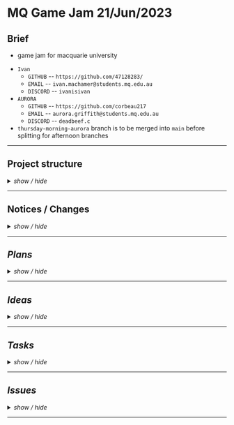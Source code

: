 <!-- ===================================================================================== -->
<!-- ===================================================================================== -->
<!--                                                                                       -->
<!--        Project:    gameJam_21_06_23                                                   -->
<!--           Team:    Panic                                                              -->
<!--      Game name:    ...                                                                -->
<!--         Branch:    Main                                                               -->
<!--        Created:    2023-06-21                                                         -->
<!--    Last update:    2023-06-22                                                         -->
<!--         Author:    47128283                                                           -->
<!--                                                                                       -->
<!--        Repo URL:                                                                      -->
<!--         https://github.com/47128283/gameJam_21_06_23/                                 -->
<!--                                                                                       -->
<!-- ===================================================================================== -->
<!-- ===================================================================================== -->

<h1> MQ Game Jam 21/Jun/2023 </h1>

<h2> Brief </h2>

* game jam for macquarie university

<ul>
    <li><code>Ivan</code>
        <ul>
            <li><code>GITHUB</code> -- <code>https://github.com/47128283/</code></li>
            <li><code>EMAIL</code> -- <code>ivan.machamer@students.mq.edu.au</code></li>
            <li><code>DISCORD</code> -- <code>ivanisivan</code></li>
        </ul>
    </li>
    <li><code>AURORA</code>
        <ul>
            <li><code>GITHUB</code> -- <code>https://github.com/corbeau217</code></li>
            <li><code>EMAIL</code> -- <code>aurora.griffith@students.mq.edu.au</code></li>
            <li><code>DISCORD</code> -- <code>deadbeef.c</code></li>
        </ul>
    </li>
    <li><code>thursday-morning-aurora</code> branch is to be merged into <code>main</code> before splitting for afternoon branches</li>
</ul>

<!-- ===================================================================================== -->
<hr /><!-- =============================================================================== -->
<!-- ===================================================================================== -->

<h2>Project structure</h2>
<details>
  <summary><i>show / hide</i></summary>
  <ul>
    <li><b>File structure</b> <code>(</code><i>./game/src/*</i><code>)</code>
      <details>
        <summary><i>show / hide</i></summary>
        <ul>
          <li><code>CellIterator.java</code>
            <ul>
              <li><code>class CellIterator&lt;T&gt; implements Iterator&lt;T&gt;</code></li>
              <li><i></i></li>
            </ul>
          </li>
          <li><code>CorbLib.java</code>
            <ul>
              <li><i>Aurora's <code>Lib</code> file</i></li>
            </ul>
          </li>
          <li><code>Lib.java</code>
            <ul>
              <li><i>globally accessible variables and functions</i></li>
            </ul>
          </li>
          <li><code>Main.java</code>
            <ul>
              <li><i>main landing point and java runtime application/process instance creation</i></li>
            </ul>
          </li>
          <li><code>MapCell.java</code>
            <ul>
              <li><i>the base class for a cell in the map's grid</i></li>
            </ul>
          </li>
          <li><code>MapGrid.java</code>
            <ul>
              <li><i>the grid of rooms</i></li>
            </ul>
          </li>
          <li><code>PixelBox.java</code>
            <ul>
              <li><i>class for drawing pixel boxes</i></li>
            </ul>
          </li>
          <li><code>Player.java</code>
            <ul>
              <li><i>player handling</i></li>
            </ul>
          </li>
          <li><code>RoomGrid.java</code>
            <ul>
              <li><i>room's tile grid</i></li>
            </ul>
          </li>
          <li><code>RoomTile.java</code>
            <ul>
              <li><i>a specific tile in the room</i></li>
            </ul>
          </li>
          <li><code>RoomType.java</code>
            <ul>
              <li><i>tile type field</i></li>
            </ul>
          </li>
          <li><code>Seedable.java</code>
            <ul>
              <li><i>random number generation</i></li>
            </ul>
          </li>
          <li><code>Stage.java</code>
            <ul>
              <li><i>stage controller for game instance</i></li>
            </ul>
          </li>
          <li><code>TileType.java</code>
            <ul>
              <li><i>tile type object handling</i></li>
            </ul>
          </li>
        </ul>
      </details>
    </li>
    <li><b>Heirachy</b> (As at <code>[22/06/23][01:00pm]</code>)
      <details>
        <summary><i>show / hide</i></summary>
        <details>
          <summary><code>Main</code></summary>
          <ul><li><details>
            <summary><code>Main.App</code></summary>
            <ul><li><details>
              <summary><code>Stage</code></summary>
              <ul><li><details>
                <summary><code>MapGrid</code></summary>
                <ul><li><details>
                  <summary><code>MapCell[][]</code></summary>
                  <!-- item in 2d array of MapCell -->
                  <ul>
                    <li><i>reference: <code>MapCell</code></i>
                      <ul><li><details>
                        <summary><i>vars</i></summary>
                        <ul>
                          <li><code>Point parentSpaceOrigin</code>
                            <ul><li><i>insert-comments</i></li></ul>
                          </li>
                        </ul>
                      </details></li></ul>
                    </li>
                    <li><i>instance: <code>RoomGrid</code></i>
                      <ul>
                        <li><i>extends <code>MapCell</code> implements <code>Iterable&lt;RoomTile&gt;</code></i></li>
                        <li><details>
                          <summary><code>RoomTile[][]</code></summary>
                          <!-- item in 2d array of RoomTile -->
                          <ul><li>
                            <details>
                              <summary><i>vars</i></summary>
                              <ul>
                                <li><code>char hiddenType</code>
                                  <ul><li><i>the initial type</i></li></ul>
                                </li>
                                <li><code>char drawnType</code>
                                  <ul><li><i>the current type</i></li></ul>
                                </li>
                              </ul>
                            </details></li>
                          </li></ul>
                          <!-- end of item in 2d array of RoomTile -->
                        </details></li>
                      </ul>
                    </li>
                  </ul>
                  <!-- end of item in 2d array of RoomTile -->
                </details></li></ul>
              </details></li></ul>
            </details></li></ul>
          </details></li></ul>
        </details>
      </details>
    </li>
    <li><code></code></li>
    <li><code></code></li>
    <li><code></code></li>
  </ul>
</details>

<!-- ===================================================================================== -->
<hr /><!-- =============================================================================== -->
<!-- ===================================================================================== -->

<h2>Notices / Changes</h2>
<!-- notices / changes dropdown -->
<details>
    <summary><i>show / hide</i></summary>
    <ul>
        <li><code>[21/06/23]</code> ---> <i>init commit</i>
            <details>
                <summary><i>show / hide</i></summary>
                <ul>
                    <li><code> ===== ===== ===== ===== ===== </code></li>
                    <li><code>[02:04pm]</code> ---> <i>setup repository and the <code>readme.md</code> file</i></li>
                    <li><code>[03:05pm]</code> ---> <i>restructure of project and fleshing out the classes</i></li>
                    <li><code> ----- ----- ----- ----- ----- </code></li>
                    <li><code>[03:26pm]</code> ---> <i><code>RoomGrid</code>, <code>MapGrid</code>, <code>MapCell</code>, <code>Stage</code> updates</i></li>
                    <li><code> ----- ----- ----- ----- ----- </code></li>
                    <li><code>[04:36pm]</code> ---> <i>did the presentation</i></li>
                    <li><code>[05:05pm]</code> ---> <i>added in details to readme, added <code>Seedable</code>, began <code>RoomGrid</code></i></li>
                    <li><code> ===== ===== ===== ===== ===== </code></li>
                </ul>
            </details>
        </li>
        <li><code>[21/06/23]</code> ---> <i><code>Aurora</code>'s/<code>Corb</code>'s branch</i>
            <details>
                <summary><i>show / hide</i></summary>
                <ul>
                    <li><code> ===== ===== ===== ===== ===== </code></li>
                    <li><code>[05:18pm]</code> ---> <i>fixed date issue in readme and split for development</i></li>
                    <li><code> ----- ----- ----- ----- ----- </code></li>
                    <li><code>[05:55pm]</code> ---> <i>added team name to readme.md</i></li>
                    <li><code>[05:55pm]</code> ---> <i>moved change log to new stub</i></li>
                    <li><code>[05:55pm]</code> ---> <i>added in tasks section</i></li>
                    <li><code>[06:25pm]</code> ---> <i>cleaned up <code>Seedable</code> and fleshed out implementation</i></li>
                    <li><code> ----- ----- ----- ----- ----- </code></li>
                    <li><code>[07:52pm]</code> ---> <i>added in <code>PixelBox</code> implementatiion</i></li>
                    <li><code> ----- ----- ----- ----- ----- </code></li>
                    <li><code>[10:54pm]</code> ---> <i>remade the <code>CellIterable&lt;T&gt;</code> class based on the one provided during OOPP unit with generics and null/empty protection</i></li>
                    <li><code>[11:03pm]</code> ---> <i>confirmed splitting of <code>Lib.java</code> development to <code>CorbLib.java</code> and <code>IvanLib.java</code></i></li>
                    <li><code>[11:03pm]</code> ---> <i>removed repeated code in <code>MapGrid</code></i></li>
                    <li><code>[11:03pm]</code> ---> <i>commented out junk in <code>Lib.java</code></i></li>
                    <li><code>[11:03pm]</code> ---> <i>created the <code>CorbLib.java</code> file</i></li>
                    <li><code> ===== ===== ===== ===== ===== </code></li>
                </ul>
            </details>
        </li>
        <li><code>[21/06/23]</code> ---> <i>Wed Night Ivan</i>
            <details>
                <summary><i>show / hide</i></summary>
                <ul>
                    <li><code> ===== ===== ===== ===== ===== </code></li>
                    <li><code>[05:18pm]</code> ---> <i>Created Branch</i></li>
                    <li><code>[00:00pm]</code> ---> <i>worked on room tile and room grid</i></li>
                    <li><code> ===== ===== ===== ===== ===== </code></li>
                </ul>
            </details>
        </li>
        <li><code>[22/06/23]</code> ---> <i><code>Aurora</code>'s/<code>Corb</code>'s branch</i>
            <details>
                <summary><i>show / hide</i></summary>
                <ul>
                    <li><code> ===== ===== ===== ===== ===== </code></li>
                    <li><code>[12:53am]</code> ---> <i>restructure <code>MapGrid</code> to use the <code>Iterator</code> functionality</i></li>
                    <li><code>[12:53am]</code> ---> <i>restructure <code>MapGrid</code> to handle painting</i></li>
                    <li><code>[12:53am]</code> ---> <i>added in untracted randomisation to <code>CorbLib.java</code> (for use in cases where seeds arent provided)</i></li>
                    <li><code>[12:53am]</code> ---> <i>added in setting up the courier font with try/catch handling</i></li>
                    <li><code>[12:53am]</code> ---> <i>filled out <code>Main</code> including nested <code>App</code> object which contains the <code>Stage</code> instance</i></li>
                    <li><code>[12:53am]</code> ---> <i>made the path of <code>Main</code>--&gt;<code>App</code>--&gt;<code>Stage</code>--&gt;<code>MapGrid</code> call/object structure</i></li>
                    <li><code>[12:53am]</code> ---> <i>added in some formatting and cleaned up <code>README.md</code> with ideas/tasks/plans</i></li>
                    <li><code> ===== ===== ===== ===== ===== </code></li>
                </ul>
            </details>
        </li>
        <li><code>[22/06/23]</code> ---> <i><code>thursday-morning-aurora</code> branch</i>
            <details>
                <summary><i>show / hide</i></summary>
                <ul>
                    <li><code> ===== ===== ===== ===== ===== </code></li>
                    <li><code>[10:00am]</code> ---> <i>finished merging <code>wed-night-...</code> branches into main</i></li>
                    <li><code>[10:00am]</code> ---> <i>creating branch and updating readme to reflect</i></li>
                    <li><code>[10:01am]</code> ---> <i>began work on trawling through code for any issues before beginning further tasks</i></li>
                    <li><code> ----- ----- ----- ----- ----- </code></li>
                    <li><code>[10:13am]</code> ---> <i>cleaned up some implementation conflicts in <code>RoomGrid.java</code></i></li>
                    <li><code> ----- ----- ----- ----- ----- </code></li>
                    <li><code>[11:40am]</code> ---> <i>refactored <code>MapGrid</code>, <code>MapCell</code>, <code>RoomGrid</code>, <code>RoomTile</code>:</i>
                      <ul>
                        <li><i>to have correct constructor usage</i></li>
                        <li><i>to use <code>mousePos</code> paint function parameter</i></li>
                        <li><i>to have the type be stored in the structure</i></li>
                        <li><i>to then correctly use iterable and placeholders</i></li>
                        <li><i>cleaned up <code>toString()</code> functions</i></li>
                      </ul>
                    </li>
                    <li><code>[11:40am]</code> ---> <i>fixed up <code>settings.json</code> location and cleaned ammended indentation</i></li>
                    <li><code>[11:40am]</code> ---> <i>commiting changes before working on tidying up indentation</i></li>
                    <li><code> ----- ----- ----- ----- ----- </code></li>
                    <li><code>[12:17pm]</code> ---> <i>pause on indentation fixing and had quick break, working on cleaning up drawing code now</i></li>
                    <li><code> ----- ----- ----- ----- ----- </code></li>
                    <li><code>[12:23pm]</code> ---> <i>fixed url mistake in the day2.md</i></li>
                    <li><code> ----- ----- ----- ----- ----- </code></li>
                    <li><code>[12:48pm]</code> ---> <i>added in <code>MouseListener</code> interface usage in <code>Main.App</code></i></li>
                    <li><code>[12:48pm]</code> ---> <i>added in handoff of <code>MouseEvent</code> to the  <code>Stage</code> instance inside a <code>Main.App</code> instance</i></li>
                    <li><code> ----- ----- ----- ----- ----- </code></li>
                    <li><code>[12:48pm]</code> ---> <i>woops all documentation/refactoring</i></li>
                    <li><code>[12:48pm]</code> ---> <i>adding in comments to all the files to break apart and organise sections</i></li>
                    <li><code>[01:38pm]</code> ---> <i>literally burnt time on the heirachy thing in readme.md</i></li>
                    <li><code>[01:38pm]</code> ---> <i>removed unused <code>game/src/App.java</code></i></li>
                    <li><code> ----- ----- ----- ----- ----- </code></li>
                    <li><code>[01:41pm]</code> ---> <i>branched for <code>TileType</code> redesign into just characters</i></li>
                    <li><code>[01:41pm]</code> ---> <i>cryiing internally bc i wasted so much time on refactoring</i></li>
                    <li><code> ----- ----- ----- ----- ----- </code></li>
                    <li><code>[02:41pm]</code> ---> <i>changed to using functions for drawing pixel boxes so completely depreciated the <code>PixelBox</code> object</i></li>
                    <li><code>[02:41pm]</code> ---> <i>working on the making the replace for room tile object declarations</li>
                    <li><code> ----- ----- ----- ----- ----- </code></li>
                    <li><code>[03:01pm]</code> ---> <i>woops submission happened</li>
                    <li><code>[03:01pm]</code> ---> <i>replaced the tile object declarations</li>
                    <li><code>[03:21pm]</code> ---> <i>we made pain irl</li>
                    <li><code>[03:21pm]</code> ---> <i>fiiinished adding in the types sorta?</li>
                    <li><code>[03:21pm]</code> ---> <i>started the room strings section</li>
                    <li><code> ----- ----- ----- ----- ----- </code></li>
                    <li><code>[06:52pm]</code> ---> <i>ported all <code>CorbLib</code> into <code>Lib</code></li>
                    <li><code> ===== ===== ===== ===== ===== </code></li>
                </ul>
            </details>
        </li>
        <li><code>[22/06/23]</code> ---> <i></i>
            <details>
                <summary><i>show / hide</i></summary>
                <ul>
                    <li><code> ===== ===== ===== ===== ===== </code></li>
                    <li><code>[00:00pm]</code> ---> <i></i></li>
                    <li><code>[00:00pm]</code> ---> <i></i></li>
                    <li><code> ----- ----- ----- ----- ----- </code></li>
                    <li><code>[00:00pm]</code> ---> <i></i></li>
                    <li><code>[00:00pm]</code> ---> <i></i></li>
                    <li><code> ===== ===== ===== ===== ===== </code></li>
                </ul>
            </details>
        </li>
        <li><code>[21/06/23]</code> ---> <i></i>
        <li></li>
        <li></li>
    </ul>
</details>

<!-- ===================================================================================== -->
<hr /><!-- =============================================================================== -->
<!-- ===================================================================================== -->

<h2>Plans</h2>
<!-- Plans dropdown -->
<details>
    <summary><i>show / hide</i></summary>
    <ul>
        <li><i>make working prototype with the object structure and basic details</i></li>
        <li><i>add in stats display</i></li>
        <li><i>add in input</i> (mouse input structure added)</li>
        <li><i></i></li>
        <li><i></i></li>
        <li></li>
        <li></li>
    </ul>
</details>

<!-- ===================================================================================== -->
<hr /><!-- =============================================================================== -->
<!-- ===================================================================================== -->

<h2>Ideas</h2>
<!-- Ideas dropdown -->
<details>
    <summary><i>show / hide</i></summary>
    <ul>
        <li><code> ===== ===== ===== ===== ===== </code></li>
        <li><code>[22/06/23]</code> ---> <i>Aurora's feature creeping</i>
            <details>
                <summary><i>show / hide</i></summary>
                <ul>
                    <li><code> ===== ===== ===== ===== ===== </code></li>
                    <li><code>[01:00am]</code> ---> <i>file handling for game data files (perhaps json files or just csv/txt?)</i></li>
                    <li><code>[01:00am]</code> ---> <i>setting for the game, using a settings file</i></li>
                    <li><code>[01:00am]</code> ---> <i>some way of checking the users display resolution to determine a default resolution</i></li>
                    <li><code> ----- ----- ----- ----- ----- </code></li>
                    <li><code>[01:00am]</code> ---> <i>having it use image files without anti-aliasing instead of using rectangle shapes?</i></li>
                    <li><code>[01:00am]</code> ---> <i>right click menu?</i></li>
                    <li><code>[01:00am]</code> ---> <i>press a key to show the cost of things</i></li>
                    <li><code>[01:00am]</code> ---> <i>items list that the character has</i></li>
                    <li><code>[01:00am]</code> ---> <i>shop rooms?</i></li>
                    <li><code>[01:00am]</code> ---> <i>npc?</i></li>
                    <li><code>[01:00am]</code> ---> <i>perlin noise generation of somethiing idk?</i></li>
                    <li><code> ----- ----- ----- ----- ----- </code></li>
                    <li><code>[00:00pm]</code> ---> <i></i></li>
                    <li><code>[00:00pm]</code> ---> <i></i></li>
                    <li><code> ===== ===== ===== ===== ===== </code></li>
                </ul>
            </details>
        </li>
        <li><code> ----- ----- ----- ----- ----- </code></li>
        <li><code>[22/06/23][00:00pm]</code> ---> <code>person</code><i></i></li>
        <li><code>[22/06/23][00:00pm]</code> ---> <code>person</code><i></i></li>
        <li><code> ----- ----- ----- ----- ----- </code></li>
        <li><code>[22/06/23][00:00pm]</code> ---> <code>person</code><i></i></li>
        <li><code>[22/06/23][00:00pm]</code> ---> <code>person</code><i></i></li>
        <li><code> ===== ===== ===== ===== ===== </code></li>
    </ul>
</details>

<!-- ===================================================================================== -->
<hr /><!-- =============================================================================== -->
<!-- ===================================================================================== -->

<h2>Tasks</h2>
<!-- tasks dropdown -->
<details>
  <summary><i>show / hide</i></summary>
  <ul>
    <li><code> ===== ===== ===== ===== ===== </code></li>
    <li><code>[22/06/23][01:04am]</code> ---> <i>Aurora</i>
      <details>
        <summary><i>[ show / hide ]</i></summary>
        <ul>
          <li><i>branch wide</i>
            <ul>
              <li><code> ===== ===== ===== ===== ===== </code></li>
              <li><i>replace the tile thiingy with the new iin the cobrlib firle thingy how do type?</i></li>
              <li><i>make sure that room is then drawing the tiles correctly offset and not by position</i></li>
              <li><code> ===== ===== ===== ===== ===== </code></li>
            </ul>
          </li>
          <li><i><code>Stage</code> tasks:</i>
            <ul>
              <li><code> ===== ===== ===== ===== ===== </code></li>
              <li><i>add in <code>Player</code> instance holding</i></li>
              <li><code> ===== ===== ===== ===== ===== </code></li>
            </ul>
          </li>
        </ul>
      </details>
    </li>
    <li><code> ----- ----- ----- ----- ----- </code></li>
    <li><code>[22/06/23][11:46am]</code> ---> <i>Ivan</i>
      <details>
        <summary><i>[ show / hide ]</i></summary>
        <ul>
          <li><i><code>---</code> undefined:</i>
            <ul>
              <li><code> ===== ===== ===== ===== ===== </code></li>
              <li><i></i></li>
              <li><i></i></li>
              <li><code> ----- ----- ----- ----- ----- </code></li>
              <li><i></i></li>
              <li><i></i></li>
              <li><code> ===== ===== ===== ===== ===== </code></li>
            </ul>
          </li>
          <li><i><code>---</code> undefined:</i>
            <ul>
              <li><code> ===== ===== ===== ===== ===== </code></li>
              <li><i></i></li>
              <li><i></i></li>
              <li><code> ----- ----- ----- ----- ----- </code></li>
              <li><i></i></li>
              <li><i></i></li>
              <li><code> ===== ===== ===== ===== ===== </code></li>
            </ul>
          </li>
        </ul>
      </details>
    </li>
    <li><i><code>PROJECT-WIDE</code> tasks:</i>
      <ul>
        <li><code> ===== ===== ===== ===== ===== </code></li>
        <li><i>change indentation to be 2 spaces instead of 4 bc 4 is too much tbh</i></li>
        <li><i></i></li>
        <li><code> ===== ===== ===== ===== ===== </code></li>
      </ul>
    </li>
  </ul>
</details>

<!-- ===================================================================================== -->
<hr /><!-- =============================================================================== -->
<!-- ===================================================================================== -->

<h2>Issues</h2>
<!-- Issues dropdown -->
<details>
  <summary><i>show / hide</i></summary>
  <ul>
    <li><code> ===== ===== ===== ===== ===== </code></li>
    <li><code>[22/06/23][00:00pm]</code> ---> <i></i></li>
    <li><code>[22/06/23][00:00pm]</code> ---> <i></i></li>
    <li><code> ----- ----- ----- ----- ----- </code></li>
    <li><code>[22/06/23][00:00pm]</code> ---> <i></i></li>
    <li><code>[22/06/23][00:00pm]</code> ---> <i></i></li>
    <li><code>[22/06/23][00:00pm]</code> ---> <i></i></li>
    <li><code> ===== ===== ===== ===== ===== </code></li>
  </ul>
</details>

<!-- ===================================================================================== -->
<hr /><!-- =============================================================================== -->
<!-- ===================================================================================== -->
